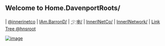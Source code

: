 ## Welcome to Home.DavenportRoots/

| [@innerinetco](https://twtter.com/innerinetco) | [IAm.BarronD/](http://iam.barrond.hns.to/) 
| [𓂀🕸/](http://xn--ts7ds574a.hns.is/) | [InnerINetCo/](https://innerinetco/) | [InnerINetwork/](https://innerinetwork/) | [Link Tree @hnsroot](https://linktr.ee/hnsroot)


[![image](https://ebhpcoodpkysuuubdptbodofo7lfdsvsjixlv2v4ik2ntip3gi.arweave.net/IE7xOcN6sSpSgRvmFw3Fd9ZRy_rJKLrrqvEK02aH7Mk)](http://home.davenportroots.hns.is/)

